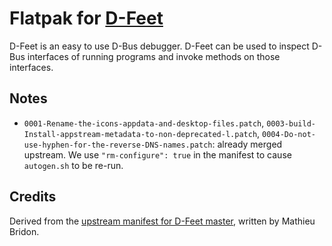 # Flatpak for [D-Feet](https://wiki.gnome.org/Apps/DFeet)

D-Feet is an easy to use D-Bus debugger. D-Feet can be used to inspect D-Bus interfaces of running programs and invoke methods on those interfaces.

## Notes

* `0001-Rename-the-icons-appdata-and-desktop-files.patch`,
  `0003-build-Install-appstream-metadata-to-non-deprecated-l.patch`,
  `0004-Do-not-use-hyphen-for-the-reverse-DNS-names.patch`:
  already merged upstream. We use `"rm-configure": true` in the manifest to
  cause `autogen.sh` to be re-run.

## Credits

Derived from the [upstream manifest for D-Feet master](https://git.gnome.org/browse/d-feet/tree/org.gnome.d-feet.json), written by Mathieu Bridon.
